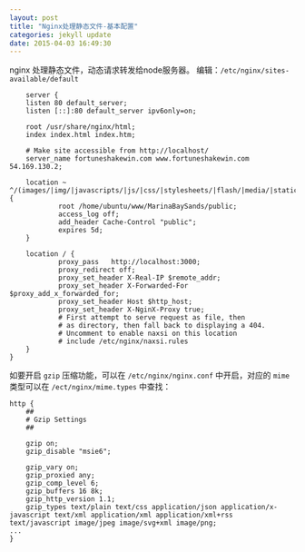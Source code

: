 ```yaml
---
layout: post
title: "Nginx处理静态文件-基本配置"
categories: jekyll update
date: 2015-04-03 16:49:30
---
```


nginx 处理静态文件，动态请求转发给node服务器。 编辑：`/etc/nginx/sites-available/default`

		server {
        listen 80 default_server;
        listen [::]:80 default_server ipv6only=on;

        root /usr/share/nginx/html;
        index index.html index.htm;

        # Make site accessible from http://localhost/
        server_name fortuneshakewin.com www.fortuneshakewin.com 54.169.130.2;

        location ~ ^/(images/|img/|javascripts/|js/|css/|stylesheets/|flash/|media/|static/|robots.txt|humans.txt|favicon.ico) {
                root /home/ubuntu/www/MarinaBaySands/public;
                access_log off;
                add_header Cache-Control "public";
                expires 5d;
        }

        location / {
                proxy_pass   http://localhost:3000;
                proxy_redirect off;
                proxy_set_header X-Real-IP $remote_addr;
                proxy_set_header X-Forwarded-For $proxy_add_x_forwarded_for;
                proxy_set_header Host $http_host;
                proxy_set_header X-NginX-Proxy true;
                # First attempt to serve request as file, then
                # as directory, then fall back to displaying a 404.
                # Uncomment to enable naxsi on this location
                # include /etc/nginx/naxsi.rules
        }
    }

如要开启 `gzip` 压缩功能，可以在 `/etc/nginx/nginx.conf` 中开启，对应的 `mime` 类型可以在 `/ect/nginx/mime.types` 中查找：


	http {
		##
        # Gzip Settings
	    ##

        gzip on;
        gzip_disable "msie6";

        gzip_vary on;
        gzip_proxied any;
        gzip_comp_level 6;
        gzip_buffers 16 8k;
        gzip_http_version 1.1;
        gzip_types text/plain text/css application/json application/x-javascript text/xml application/xml application/xml+rss text/javascript image/jpeg image/svg+xml image/png;
	...
	}
